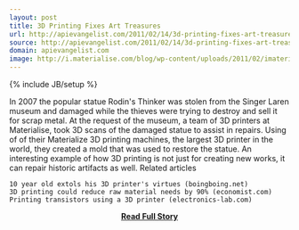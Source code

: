 ```yaml
---
layout: post
title: 3D Printing Fixes Art Treasures
url: http://apievangelist.com/2011/02/14/3d-printing-fixes-art-treasures/
source: http://apievangelist.com/2011/02/14/3d-printing-fixes-art-treasures/
domain: apievangelist.com
image: http://i.materialise.com/blog/wp-content/uploads/2011/02/imaterialise-Thinker-by-Rodin-images-copyright-Kees-Haageman321.jpg
---
```

{% include JB/setup %}<p>In 2007 the popular statue Rodin's Thinker was stolen from the Singer Laren museum and damaged while the thieves were trying to destroy and sell it for scrap metal.
At the request of the museum, a team of 3D printers at Materialise, took 3D scans of the damaged statue to assist in repairs.
Using of of their Materialize 3D printing machines, the largest 3D printer in the world, they created a mold that was used to restore the statue.
An interesting example of how 3D printing is not just for creating new works, it can repair historic artifacts as well.
Related articles

	10 year old extols his 3D printer's virtues (boingboing.net)
	3D printing could reduce raw material needs by 90% (economist.com)
	Printing transistors using a 3D printer (electronics-lab.com)

</p>
<center><p><a href="http://apievangelist.com/2011/02/14/3d-printing-fixes-art-treasures/" style='padding:25px; font-sze:18px; font-weight: bold;'>Read Full Story</a></p></center>

